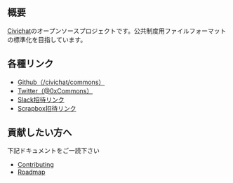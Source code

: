 ## 概要
[Civichat](https://civichat.jp)のオープンソースプロジェクトです。公共制度用ファイルフォーマットの標準化を目指しています。

## 各種リンク
- [Github（/civichat/commons）](https://github.com/Civichat/Commons)
- [Twitter（@0xCommons）](https://twitter.com/0xCommons)
- [Slack招待リンク](https://join.slack.com/t/civichat-commons/shared_invite/zt-15pmzj9pw-d9yKWbHgjEdJKc8ns910uA)
- [Scrapbox招待リンク](https://scrapbox.io/projects/Civichat-Commons/invitations/e9dc09a8c1bc326d522c0d1c375dfac1)

## 貢献したい方へ
下記ドキュメントをご一読下さい
- [Contributing](https://scrapbox.io/Civichat-Commons/Contributing)
- [Roadmap](https://scrapbox.io/Civichat-Commons/Roadmap)

